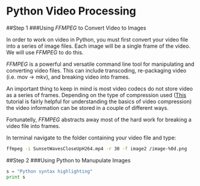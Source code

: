 # Python Video Processing
##Step 1
###Using *FFMPEG* to Convert Video to Images

In order to work on video in Python, you must first convert your video file into a series of image files. Each image will be a single frame of the video. We will use *FFMPEG* to do this.

*FFMPEG* is a powerful and versatile command line tool for manipulating and converting video files. This can include transcoding, re-packaging video (i.e. mov -> mkv), and breaking video into frames.

An important thing to keep in mind is most video codecs do not store video as a series of frames. Depending on the type of compression used ([This](https://docs.cycling74.com/max5/tutorials/jit-tut/jitterappendixa.html) tutorial is fairly helpful for understanding the basics of video compression) the video information can be stored in a couple of different ways.

Fortunatelly, *FFMPEG* abstracts away most of the hard work for breaking a video file into frames.

In terminal navigate to the folder containing your video file and type:

```bash
ffmpeg -i SunsetWavesCloseUpH264.mp4 -r 30 -f image2 /image-%0d.png
```





##Step 2
###Using Python to Manupulate Images
```python
s = "Python syntax highlighting"
print s
```